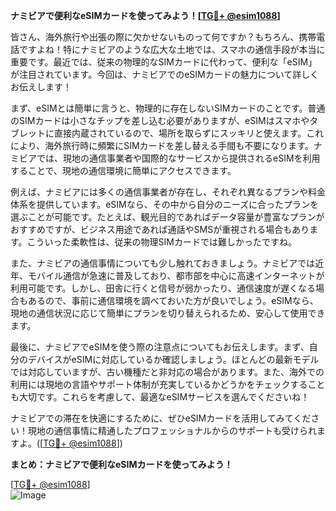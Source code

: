 **ナミビアで便利なeSIMカードを使ってみよう！[[TG💪+ @esim1088](https://t.me/s/esim1088)]**

皆さん、海外旅行や出張の際に欠かせないものって何ですか？もちろん、携帯電話ですよね！特にナミビアのような広大な土地では、スマホの通信手段が本当に重要です。最近では、従来の物理的なSIMカードに代わって、便利な「eSIM」が注目されています。今回は、ナミビアでのeSIMカードの魅力について詳しくお伝えします！

まず、eSIMとは簡単に言うと、物理的に存在しないSIMカードのことです。普通のSIMカードは小さなチップを差し込む必要がありますが、eSIMはスマホやタブレットに直接内蔵されているので、場所を取らずにスッキリと使えます。これにより、海外旅行時に頻繁にSIMカードを差し替える手間も不要になります。ナミビアでは、現地の通信事業者や国際的なサービスから提供されるeSIMを利用することで、現地の通信環境に簡単にアクセスできます。

例えば、ナミビアには多くの通信事業者が存在し、それぞれ異なるプランや料金体系を提供しています。eSIMなら、その中から自分のニーズに合ったプランを選ぶことが可能です。たとえば、観光目的であればデータ容量が豊富なプランがおすすめですが、ビジネス用途であれば通話やSMSが重視される場合もあります。こういった柔軟性は、従来の物理SIMカードでは難しかったですね。

また、ナミビアの通信事情についても少し触れておきましょう。ナミビアでは近年、モバイル通信が急速に普及しており、都市部を中心に高速インターネットが利用可能です。しかし、田舎に行くと信号が弱かったり、通信速度が遅くなる場合もあるので、事前に通信環境を調べておいた方が良いでしょう。eSIMなら、現地の通信状況に応じて簡単にプランを切り替えられるため、安心して使用できます。

最後に、ナミビアでeSIMを使う際の注意点についてもお伝えします。まず、自分のデバイスがeSIMに対応しているか確認しましょう。ほとんどの最新モデルでは対応していますが、古い機種だと非対応の場合があります。また、海外での利用には現地の言語やサポート体制が充実しているかどうかをチェックすることも大切です。これらを考慮して、最適なeSIMサービスを選んでくださいね！

ナミビアでの滞在を快適にするために、ぜひeSIMカードを活用してみてください！現地の通信事情に精通したプロフェッショナルからのサポートも受けられますよ。([[TG💪+ @esim1088](https://t.me/s/esim1088)])

**まとめ：ナミビアで便利なeSIMカードを使ってみよう！**

[[TG💪+ @esim1088](https://t.me/s/esim1088)]  
![Image](https://i.postimg.cc/Y0z9fWf4/image.png)